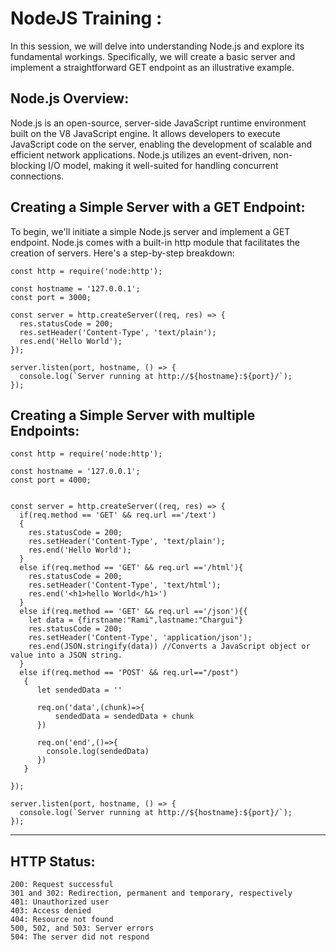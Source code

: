 # NodeJS Training : 
In this session, we will delve into understanding Node.js and explore its fundamental workings. Specifically, we will create a basic server and implement a straightforward GET endpoint as an illustrative example.

## Node.js Overview:
Node.js is an open-source, server-side JavaScript runtime environment built on the V8 JavaScript engine. It allows developers to execute JavaScript code on the server, enabling the development of scalable and efficient network applications. Node.js utilizes an event-driven, non-blocking I/O model, making it well-suited for handling concurrent connections.

## Creating a Simple Server with a GET Endpoint:
To begin, we'll initiate a simple Node.js server and implement a GET endpoint. Node.js comes with a built-in http module that facilitates the creation of servers. Here's a step-by-step breakdown: 

```
const http = require('node:http');

const hostname = '127.0.0.1';
const port = 3000;

const server = http.createServer((req, res) => {
  res.statusCode = 200;
  res.setHeader('Content-Type', 'text/plain');
  res.end('Hello World');
});

server.listen(port, hostname, () => {
  console.log(`Server running at http://${hostname}:${port}/`);
});
```

## Creating a Simple Server with multiple Endpoints:
```
const http = require('node:http');

const hostname = '127.0.0.1';
const port = 4000;


const server = http.createServer((req, res) => {
  if(req.method == 'GET' && req.url =='/text')
  {
    res.statusCode = 200;
    res.setHeader('Content-Type', 'text/plain');
    res.end('Hello World');
  }
  else if(req.method == 'GET' && req.url =='/html'){
    res.statusCode = 200;
    res.setHeader('Content-Type', 'text/html');
    res.end('<h1>hello World</h1>')
  }
  else if(req.method == 'GET' && req.url =='/json'){{
    let data = {firstname:"Rami",lastname:"Chargui"}
    res.statusCode = 200;
    res.setHeader('Content-Type', 'application/json');
    res.end(JSON.stringify(data)) //Converts a JavaScript object or value into a JSON string.
  }
  else if(req.method == 'POST' && req.url=="/post")
   {
      let sendedData = ''

      req.on('data',(chunk)=>{
          sendedData = sendedData + chunk
      })

      req.on('end',()=>{
        console.log(sendedData)
      })
   }
  
});

server.listen(port, hostname, () => {
  console.log(`Server running at http://${hostname}:${port}/`);
});
```
---
## HTTP Status:
    200: Request successful
    301 and 302: Redirection, permanent and temporary, respectively
    401: Unauthorized user
    403: Access denied
    404: Resource not found
    500, 502, and 503: Server errors
    504: The server did not respond
